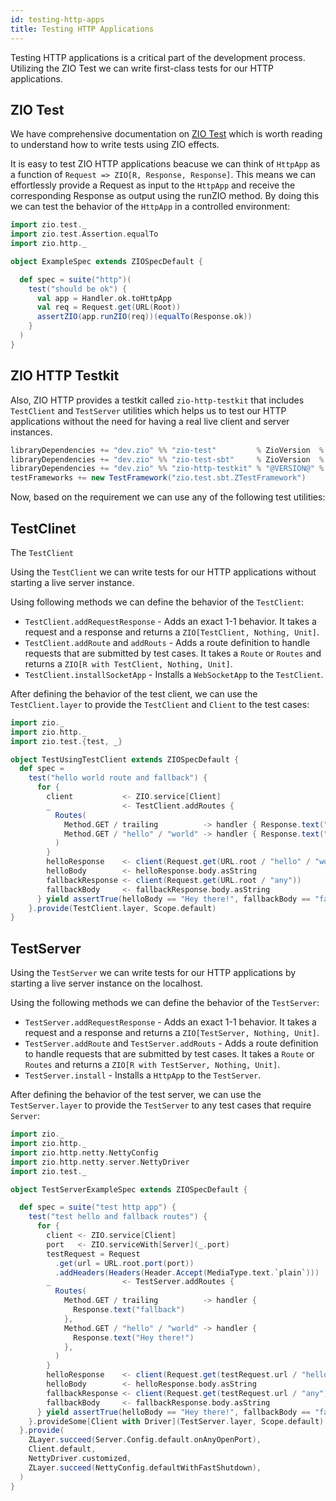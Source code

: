 ```yaml
---
id: testing-http-apps
title: Testing HTTP Applications
---
```


Testing HTTP applications is a critical part of the development process. Utilizing the ZIO Test we can write first-class tests for our HTTP applications.

## ZIO Test

We have comprehensive documentation on [ZIO Test](https://zio.dev/reference/test/) which is worth reading to understand how to write tests using ZIO effects.

It is easy to test ZIO HTTP applications beacuse we can think of `HttpApp` as a function of `Request => ZIO[R, Response, Response]`. This means we can effortlessly provide a Request as input to the `HttpApp` and receive the corresponding Response as output using the runZIO method. By doing this we can test the behavior of the `HttpApp` in a controlled environment:

```scala mdoc:silent:reset
import zio.test._
import zio.test.Assertion.equalTo
import zio.http._

object ExampleSpec extends ZIOSpecDefault {

  def spec = suite("http")(
    test("should be ok") {
      val app = Handler.ok.toHttpApp
      val req = Request.get(URL(Root))
      assertZIO(app.runZIO(req))(equalTo(Response.ok))
    }
  )
}
```

## ZIO HTTP Testkit

Also, ZIO HTTP provides a testkit called `zio-http-testkit` that includes `TestClient` and `TestServer` utilities which helps us to test our HTTP applications without the need for having a real live client and server instances.

```scala
libraryDependencies += "dev.zio" %% "zio-test"         % ZioVersion  % Test
libraryDependencies += "dev.zio" %% "zio-test-sbt"     % ZioVersion  % Test
libraryDependencies += "dev.zio" %% "zio-http-testkit" % "@VERSION@" % Test
testFrameworks += new TestFramework("zio.test.sbt.ZTestFramework")
```

Now, based on the requirement we can use any of the following test utilities:

## TestClinet

The `TestClient`

Using the `TestClient` we can write tests for our HTTP applications without starting a live server instance.

Using following methods we can define the behavior of the `TestClient`:

- `TestClient.addRequestResponse` - Adds an exact 1-1 behavior. It takes a request and a response and returns a `ZIO[TestClient, Nothing, Unit]`.
- `TestClient.addRoute` and `addRouts` - Adds a route definition to handle requests that are submitted by test cases. It takes a `Route` or `Routes` and returns a `ZIO[R with TestClient, Nothing, Unit]`.
- `TestClient.installSocketApp` - Installs a `WebSocketApp` to the `TestClient`.

After defining the behavior of the test client, we can use the `TestClient.layer` to provide the `TestClient` and `Client` to the test cases:

```scala mdoc:compile-only
import zio._
import zio.http._
import zio.test.{test, _}

object TestUsingTestClient extends ZIOSpecDefault {
  def spec = 
    test("hello world route and fallback") {
      for {
        client           <- ZIO.service[Client]
        _                <- TestClient.addRoutes {
          Routes(
            Method.GET / trailing          -> handler { Response.text("fallback") },
            Method.GET / "hello" / "world" -> handler { Response.text("Hey there!") },
          )
        }
        helloResponse    <- client(Request.get(URL.root / "hello" / "world"))
        helloBody        <- helloResponse.body.asString
        fallbackResponse <- client(Request.get(URL.root / "any"))
        fallbackBody     <- fallbackResponse.body.asString
      } yield assertTrue(helloBody == "Hey there!", fallbackBody == "fallback")
    }.provide(TestClient.layer, Scope.default)
}
```

## TestServer

Using the `TestServer` we can write tests for our HTTP applications by starting a live server instance on the localhost.

Using the following methods we can define the behavior of the `TestServer`:

- `TestServer.addRequestResponse` - Adds an exact 1-1 behavior. It takes a request and a response and returns a `ZIO[TestServer, Nothing, Unit]`.
- `TestServer.addRoute` and `TestServer.addRouts` - Adds a route definition to handle requests that are submitted by test cases. It takes a `Route` or `Routes` and returns a `ZIO[R with TestServer, Nothing, Unit]`.
- `TestServer.install` - Installs a `HttpApp` to the `TestServer`.

After defining the behavior of the test server, we can use the `TestServer.layer` to provide the `TestServer` to any test cases that require `Server`:

```scala mdoc:compile-only
import zio._
import zio.http._
import zio.http.netty.NettyConfig
import zio.http.netty.server.NettyDriver
import zio.test._

object TestServerExampleSpec extends ZIOSpecDefault {

  def spec = suite("test http app") {
    test("test hello and fallback routes") {
      for {
        client <- ZIO.service[Client]
        port   <- ZIO.serviceWith[Server](_.port)
        testRequest = Request
          .get(url = URL.root.port(port))
          .addHeaders(Headers(Header.Accept(MediaType.text.`plain`)))
        _                <- TestServer.addRoutes {
          Routes(
            Method.GET / trailing          -> handler {
              Response.text("fallback")
            },
            Method.GET / "hello" / "world" -> handler {
              Response.text("Hey there!")
            },
          )
        }
        helloResponse    <- client(Request.get(testRequest.url / "hello" / "world"))
        helloBody        <- helloResponse.body.asString
        fallbackResponse <- client(Request.get(testRequest.url / "any"))
        fallbackBody     <- fallbackResponse.body.asString
      } yield assertTrue(helloBody == "Hey there!", fallbackBody == "fallback")
    }.provideSome[Client with Driver](TestServer.layer, Scope.default)
  }.provide(
    ZLayer.succeed(Server.Config.default.onAnyOpenPort),
    Client.default,
    NettyDriver.customized,
    ZLayer.succeed(NettyConfig.defaultWithFastShutdown),
  )
}
```
